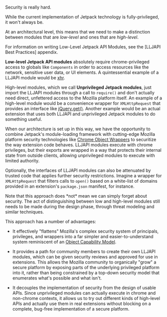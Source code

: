 <span class="aside">Security is really hard.</span>

While the current implementation of Jetpack technology is
fully-privileged, it won't always be.

At an architectural level, this means that we need to make a
distinction between modules that are *low-level* and ones that are
*high-level*.

<span class="aside">
For information on writing Low-Level Jetpack API Modules, see the
[LLJAPI Best Practices] appendix.
</span>

**Low-level Jetpack API modules** absolutely require chrome-privileged
access to globals like `Components` in order to access resources like
the network, sensitive user data, or UI elements. A quintessential
example of a LLJAPI module would be [xhr](#module/jetpack-core/xhr).

High-level modules, which we call **Unprivileged Jetpack modules**,
just import the LLJAPI modules through a call to `require()` and don't
actually need direct, unfettered access to the Mozilla platform
itself. An example of a high-level module would be a convenience
wrapper for `XMLHttpRequest` that provides an interface like
[jQuery.get()]. Another example would be an actual extension that uses
both LLJAPI and unprivileged Jetpack modules to do something useful.

When our architecture is set up in this way, we have the opportunity
to combine Jetpack's module-loading framework with cutting-edge
Mozilla platform security technologies like [Chrome Object Wrappers]
to securitize the way extension code behaves. LLJAPI modules
execute with chrome privileges, but their exports are wrapped in a way
that protects their internal state from outside clients, allowing
unprivileged modules to execute with limited authority.

Optionally, the interfaces of LLJAPI modules can also be attenuated
by trusted code that applies further security restrictions. Imagine a
wrapper for `XMLHttpRequest` that filters calls to `open()` based on a
white-list of domains provided in an extension's `package.json`
manifest, for instance.

<span class="aside">
Note that this approach does *not* mean we can simply forget about
security. The act of distinguishing between low and high-level modules
still needs to be made during the design phase, through threat
modeling and similar techniques.
</span>

This approach has a number of advantages:

  * It effectively "flattens" Mozilla's complex security system of
    principals, privileges, and wrappers into a far simpler and
    easier-to-understand system reminiscent of an [Object Capability
    Model].

  * It provides a path for community members to create their own
    LLJAPI modules, which can be given security reviews and
    approved for use in extensions. This allows the Mozilla community
    to organically "grow" a secure platform by exposing parts of the
    underlying privileged platform into it, rather than being
    constrained by a top-down security model that enumerates what's
    possible and what isn't.

  * It decouples the implementation of security from the design of
    usable APIs. Since unprivileged modules can actually execute in
    chrome and non-chrome contexts, it allows us to try out different
    kinds of high-level APIs and actually use them in real extensions
    without blocking on a complete, bug-free implementation of a
    secure platform.

  [Object Capability Model]: http://en.wikipedia.org/wiki/Object-capability_model
  [jQuery.get()]: http://docs.jquery.com/Ajax/jQuery.get
  [Chrome Object Wrappers]: https://wiki.mozilla.org/XPConnect_Chrome_Object_Wrapper
  [LLJAPI Best Practices]: #guide/best-practices
